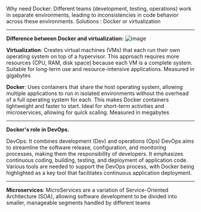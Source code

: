 Why need Docker:
Different teams (development, testing, operations) work in separate environments, leading to inconsistencies in code behavior across these environments.
Solutions : Docker or virtualization

------------------------------------------------------

**Difference between Docker and virtualization:**
![image](https://github.com/user-attachments/assets/62804b5f-276f-4794-8f17-2409f9b619a5)

**Virtualization**: Creates virtual machines (VMs) that each run their own operating system on top of a hypervisor. This approach requires more resources (CPU, RAM, disk space) because each VM is a complete system.
Suitable for long-term use and resource-intensive applications.
Measured in gigabytes

**Docker**: Uses containers that share the host operating system, allowing multiple applications to run in isolated environments without the overhead of a full operating system for each. This makes Docker containers lightweight and faster to start.
Ideal for short-term activities and microservices, allowing for quick scaling.
Measured in megabytes

------------------------------------------------------

 **Docker's role in DevOps.** 

DevOps: It combines development (Dev) and operations (Ops)
DevOps aims to streamline the software release, configuration, and monitoring processes, making them the responsibility of developers.
It emphasizes continuous coding, building, testing, and deployment of application code.
Various tools are needed to support the DevOps process, with Docker being highlighted as a key tool that facilitates continuous application deployment.

------------------------------------------------------

**Microservices**:
MicroServices are a variation of Service-Oriented Architecture (SOA), allowing software development to be divided into smaller, manageable segments handled by different teams
